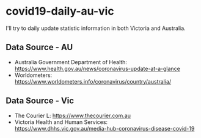 # covid19-daily-au-vic

I'll try to daily update statistic information in both Victoria and Australia.

## Data Source - AU

* Australia Government Department of Health: https://www.health.gov.au/news/coronavirus-update-at-a-glance
* Worldometers: https://www.worldometers.info/coronavirus/country/australia/

## Data Source - Vic

* The Courier L: https://www.thecourier.com.au
* Victoria Health and Human Services: https://www.dhhs.vic.gov.au/media-hub-coronavirus-disease-covid-19
